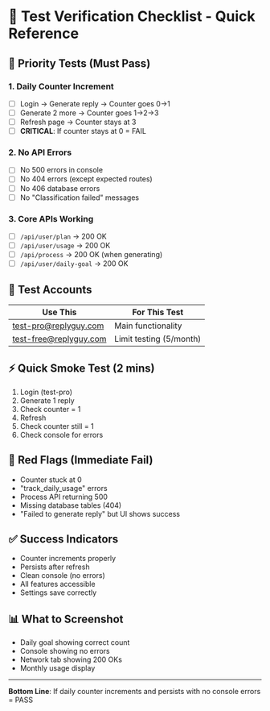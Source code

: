 # 🎯 Test Verification Checklist - Quick Reference

## 🔑 Priority Tests (Must Pass)

### 1. Daily Counter Increment
- [ ] Login → Generate reply → Counter goes 0→1
- [ ] Generate 2 more → Counter goes 1→2→3
- [ ] Refresh page → Counter stays at 3
- [ ] **CRITICAL**: If counter stays at 0 = FAIL

### 2. No API Errors
- [ ] No 500 errors in console
- [ ] No 404 errors (except expected routes)
- [ ] No 406 database errors
- [ ] No "Classification failed" messages

### 3. Core APIs Working
- [ ] `/api/user/plan` → 200 OK
- [ ] `/api/user/usage` → 200 OK
- [ ] `/api/process` → 200 OK (when generating)
- [ ] `/api/user/daily-goal` → 200 OK

## 🧪 Test Accounts
| Use This | For This Test |
|----------|---------------|
| test-pro@replyguy.com | Main functionality |
| test-free@replyguy.com | Limit testing (5/month) |

## ⚡ Quick Smoke Test (2 mins)
1. Login (test-pro)
2. Generate 1 reply
3. Check counter = 1
4. Refresh
5. Check counter still = 1
6. Check console for errors

## 🚨 Red Flags (Immediate Fail)
- Counter stuck at 0
- "track_daily_usage" errors
- Process API returning 500
- Missing database tables (404)
- "Failed to generate reply" but UI shows success

## ✅ Success Indicators
- Counter increments properly
- Persists after refresh
- Clean console (no errors)
- All features accessible
- Settings save correctly

## 📊 What to Screenshot
- Daily goal showing correct count
- Console showing no errors
- Network tab showing 200 OKs
- Monthly usage display

---
**Bottom Line**: If daily counter increments and persists with no console errors = PASS